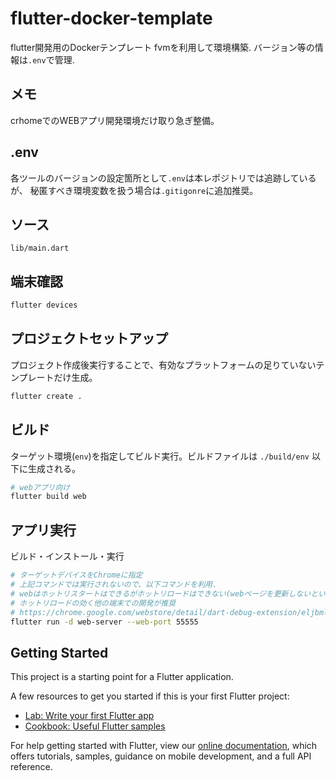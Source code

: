 # flutter-docker-template

flutter開発用のDockerテンプレート
fvmを利用して環境構築. バージョン等の情報は`.env`で管理.

## メモ
crhomeでのWEBアプリ開発環境だけ取り急ぎ整備。

## .env
各ツールのバージョンの設定箇所として`.env`は本レポジトリでは追跡しているが、
秘匿すべき環境変数を扱う場合は`.gitigonre`に追加推奨。

## ソース

`lib/main.dart`

## 端末確認

```bash
flutter devices
```

## プロジェクトセットアップ

プロジェクト作成後実行することで、有効なプラットフォームの足りていないテンプレートだけ生成。

```bash
flutter create .
```

## ビルド

ターゲット環境(`env`)を指定してビルド実行。ビルドファイルは `./build/env` 以下に生成される。

```bash
# webアプリ向け
flutter build web
```

## アプリ実行

ビルド・インストール・実行

```bash
# ターゲットデバイスをChromeに指定
# 上記コマンドでは実行されないので、以下コマンドを利用.
# webはホットリスタートはできるがホットリロードはできない(webページを更新しないといけない)
# ホットリロードの効く他の端末での開発が推奨
# https://chrome.google.com/webstore/detail/dart-debug-extension/eljbmlghnomdjgdjmbdekegdkbabckhm/related
flutter run -d web-server --web-port 55555
```

## Getting Started

This project is a starting point for a Flutter application.

A few resources to get you started if this is your first Flutter project:

- [Lab: Write your first Flutter app](https://flutter.dev/docs/get-started/codelab)
- [Cookbook: Useful Flutter samples](https://flutter.dev/docs/cookbook)

For help getting started with Flutter, view our
[online documentation](https://flutter.dev/docs), which offers tutorials,
samples, guidance on mobile development, and a full API reference.
